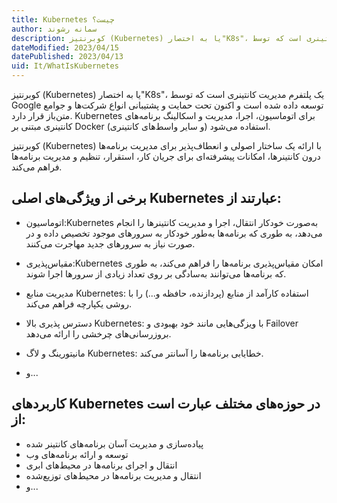 ```yaml
---
title: Kubernetes چیست؟
author: سمانه رشوند
description: کوبرنتیز (Kubernetes) یا به اختصار"K8s"، یک پلتفرم مدیریت کانتینری است که توسط Google توسعه داده شده است 
dateModified: 2023/04/15  
datePublished: 2023/04/13   
uid: It/WhatIsKubernetes
---
```


کوبرنتیز (Kubernetes) یا به اختصار"K8s"، یک پلتفرم مدیریت کانتینری است که توسط Google توسعه داده شده است و اکنون تحت حمایت و پشتیبانی انواع شرکت‌ها و جوامع متن‌باز قرار دارد. Kubernetes برای اتوماسیون، اجرا، مدیریت و اسکالینگ برنامه‌های کانتینری مبتنی بر Docker (و سایر واسط‌های کانتینری) استفاده می‌شود.

کوبرنتیز (Kubernetes) با ارائه یک ساختار اصولی و انعطاف‌پذیر برای مدیریت برنامه‌ها درون کانتینرها، امکانات پیشرفته‌ای برای جریان کار، استقرار، تنظیم و مدیریت برنامه‌ها فراهم می‌کند. 

## برخی از ویژگی‌های اصلی Kubernetes عبارتند از:

* اتوماسیون:Kubernetes  به‌صورت خودکار انتقال، اجرا و مدیریت کانتینرها را انجام می‌دهد، به طوری که برنامه‌ها به‌طور خودکار به سرورهای موجود تخصیص داده و در صورت نیاز به سرورهای جدید مهاجرت می‌کنند.

* مقیاس‌پذیری:Kubernetes  امکان مقیاس‌پذیری برنامه‌ها را فراهم می‌کند، به طوری که برنامه‌ها می‌توانند به‌سادگی بر روی تعداد زیادی از سرورها اجرا شوند.

* مدیریت منابع Kubernetes: استفاده کارآمد از منابع (پردازنده، حافظه و...) را با روشی یکپارچه فراهم می‌کند.

* دسترس پذیری بالا Kubernetes: با ویزگی‌هایی مانند خود بهبودی و Failover بروزرسانی‌های چرخشی را ارائه می‌دهد.

* مانیتورینگ و لاگ Kubernetes: خطایابی برنامه‌ها را آسانتر می‌کند.

* و...


## کاربردهای Kubernetes در حوزه‌های مختلف عبارت است از:

* پیاده‌سازی و مدیریت آسان برنامه‌های کانتینر شده
* توسعه و ارائه برنامه‌های وب
* انتقال و اجرای برنامه‌ها در محیط‌های ابری
* انتقال و مدیریت برنامه‌ها در محیط‌های توزیع‌شده
* و...